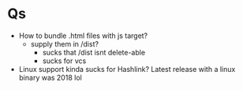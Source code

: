 # Qs
- How to bundle .html files with js target?
    - supply them in /dist?
        - sucks that /dist isnt delete-able
        - sucks for vcs
- Linux support kinda sucks for Hashlink? Latest release with a linux binary was 2018 lol